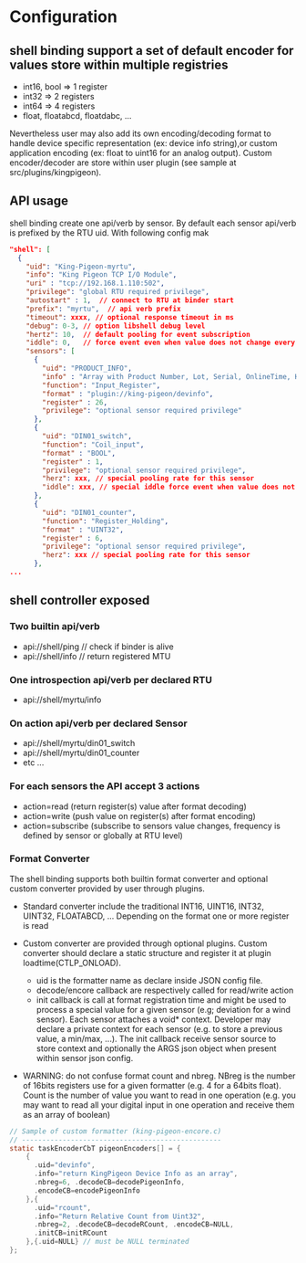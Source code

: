 
# Configuration

## shell binding support a set of default encoder for values store within multiple registries

* int16, bool => 1 register
* int32 => 2 registers
* int64 => 4 registers
* float, floatabcd, floatdabc, ...

Nevertheless user may also add its own encoding/decoding format to handle device specific representation (ex: device info string),or custom application encoding (ex: float to uint16 for an analog output). Custom encoder/decoder are store within user plugin (see sample at src/plugins/kingpigeon).

## API usage

shell binding create one api/verb by sensor. By default each sensor api/verb is prefixed by the RTU uid. With following config mak

```json
"shell": [
  {
    "uid": "King-Pigeon-myrtu",
    "info": "King Pigeon TCP I/O Module",
    "uri" : "tcp://192.168.1.110:502",
    "privilege": "global RTU required privilege",
    "autostart" : 1,  // connect to RTU at binder start
    "prefix": "myrtu",  // api verb prefix
    "timeout": xxxx, // optional response timeout in ms
    "debug": 0-3, // option libshell debug level
    "hertz": 10,  // default pooling for event subscription
    "iddle": 0,   // force event even when value does not change every hertz*iddle count
    "sensors": [
      {
        "uid": "PRODUCT_INFO",
        "info" : "Array with Product Number, Lot, Serial, OnlineTime, Hardware, Firmware",
        "function": "Input_Register",
        "format" : "plugin://king-pigeon/devinfo",
        "register" : 26,
        "privilege": "optional sensor required privilege"
      },
      {
        "uid": "DIN01_switch",
        "function": "Coil_input",
        "format" : "BOOL",
        "register" : 1,
        "privilege": "optional sensor required privilege",
        "herz": xxx, // special pooling rate for this sensor
        "iddle": xxx, // special iddle force event when value does not change
      },
      {
        "uid": "DIN01_counter",
        "function": "Register_Holding",
        "format" : "UINT32",
        "register" : 6,
        "privilege": "optional sensor required privilege",
        "herz": xxx // special pooling rate for this sensor
      },
...
```

## shell controller exposed

### Two builtin api/verb

* api://shell/ping // check if binder is alive
* api://shell/info // return registered MTU

### One introspection api/verb per declared RTU

* api://shell/myrtu/info

### On action api/verb per declared Sensor

* api://shell/myrtu/din01_switch
* api://shell/myrtu/din01_counter
* etc ...

### For each sensors the API accept 3 actions

* action=read (return register(s) value after format decoding)
* action=write (push value on register(s) after format encoding)
* action=subscribe (subscribe to sensors value changes, frequency is defined by sensor or globally at RTU level)

### Format Converter

The shell binding supports both builtin format converter and optional custom converter provided by user through plugins.

* Standard converter include the traditional INT16, UINT16, INT32, UINT32, FLOATABCD, ... Depending on the format one or more register is read

* Custom converter are provided through optional plugins. Custom converter should declare a static structure and register it at plugin loadtime(CTLP_ONLOAD).

  * uid is the formatter name as declare inside JSON config file.
  * decode/encore callback are respectively called for read/write action
  * init callback is call at format registration time and might be used to process a special value for a given sensor (e.g; deviation for a wind sensor). Each sensor attaches a void* context. Developer may declare a private context for each sensor (e.g. to store a previous value, a min/max, ...). The init callback receive sensor source to store context and optionally the ARGS json object when present within sensor json config.

* WARNING: do not confuse format count and nbreg. NBreg is the number of 16bits registers use for a given formatter (e.g. 4 for a 64bits float). Count is the number of value you want to read in one operation (e.g. you may want to read all your digital input in one operation and receive them as an array of boolean)

```c
// Sample of custom formatter (king-pigeon-encore.c)
// -------------------------------------------------
static taskEncoderCbT pigeonEncoders[] = {
    {
      .uid="devinfo",
      .info="return KingPigeon Device Info as an array",
      .nbreg=6, .decodeCB=decodePigeonInfo,
      .encodeCB=encodePigeonInfo
    },{
      .uid="rcount",
      .info="Return Relative Count from Uint32",
      .nbreg=2, .decodeCB=decodeRCount, .encodeCB=NULL,
      .initCB=initRCount
    },{.uid=NULL} // must be NULL terminated
};
```
